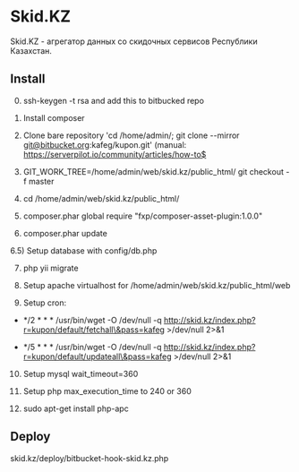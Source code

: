Skid.KZ
================================

Skid.KZ - агрегатор данных со скидочных сервисов Республики Казахстан.

Install
-------------------
0) ssh-keygen -t rsa and add this to bitbucked repo

1) Install composer

2) Clone bare repository 'cd /home/admin/; git clone --mirror git@bitbucket.org:kafeg/kupon.git' (manual: https://serverpilot.io/community/articles/how-to$<br/>

3) GIT_WORK_TREE=/home/admin/web/skid.kz/public_html/ git checkout -f master

4) cd /home/admin/web/skid.kz/public_html/

5) composer.phar global require "fxp/composer-asset-plugin:1.0.0"

6) composer.phar update

6.5) Setup database with config/db.php

7) php yii migrate

8) Setup apache virtualhost for /home/admin/web/skid.kz/public_html/web

9) Setup cron:

 * */2 * * * /usr/bin/wget -O /dev/null -q http://skid.kz/index.php?r=kupon/default/fetchall\&pass=kafeg >/dev/null 2>&1

 * */5 * * * /usr/bin/wget -O /dev/null -q http://skid.kz/index.php?r=kupon/default/updateall\&pass=kafeg >/dev/null 2>&1

10) Setup mysql wait_timeout=360

11) Setup php max_execution_time to 240 or 360

12) sudo apt-get install php-apc

Deploy
------------------
skid.kz/deploy/bitbucket-hook-skid.kz.php
